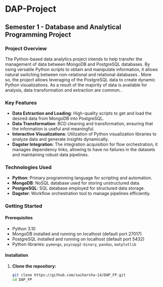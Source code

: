 # DAP-Project
## Semester 1 - Database and Analytical Programming Project

### Project Overview
The Python-based data analytics project intends to help transfer the management of data between MongoDB and PostgreSQL databases. By osing versatile Python scripts to obtain and manipulate information, it allows natural switching between non-relational and relational databases . More so, the project allows leveraging of the PostgreSQL data to create dynamic Python visualizations. As a result of the majority of data is available for analysis, data transformation and extraction are common..

### Key Features
- **Data Extraction and Loading**: High-quality scripts to get and load the desired data from MongoDB into PostgreSQL.
- **Data Transformation**: BCD cleaning and transformation, ensuring that the information is useful and meaningful.
- **Interactive Visualizations**: Utilization of Python visualization libraries to analyze data and generate insights dynamically.
- **Dagster Integration**: The integration acquisition for flow orchestration; it manages dependency links, allowing to have no failures in the datasets and maintaining robust data pipelines.

### Technologies Used
- **Python**: Primary programming language for scripting and automation.
- **MongoDB**: NoSQL database used for storing unstructured data.
- **PostgreSQL**: SQL database employed for structured data storage.
- **Dagster**: Workflow orchestration tool to manage pipelines efficiently.

### Getting Started
#### Prerequisites
- Python 3.10
- MongoDB installed and running on localhost (default port 27017)
- PostgreSQL installed and running on localhost (default port 5432)
- Python libraries: `pymongo`, `psycopg2-binary`, `pandas`, `matplotlib`

#### Installation
1. **Clone the repository:**
   ```bash
   git clone https://github.com/saiharsha-14/DAP_FP.git
   cd DAP_FP